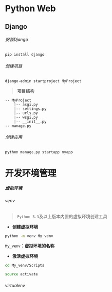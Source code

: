 
# Python Web



## Django


###### 安装Django
```bash
pip install django
```

###### 创建项目
```bash
django-admin startproject MyProject
```

> **项目结构**

```plaintext
-- MyProject
	|-- asgi.py
	|-- settings.py
	|-- urls.py
	|-- wsgi.py
	|-- __init__.py
-- manage.py
```





###### 创建应用
```bash
python manage.py startapp myapp
```







# 开发环境管理

##### 虚拟环境

###### venv
> `Python 3.3`及以上版本内置的虚拟环境创建工具

* **创建虚拟环境**
```bash
python -m venv My_venv
```

`My_venv`：**虚拟环境的名称**


* **激活虚拟环境**
```bash
cd My_venv/Scripts

source activate
```




###### virtualenv







